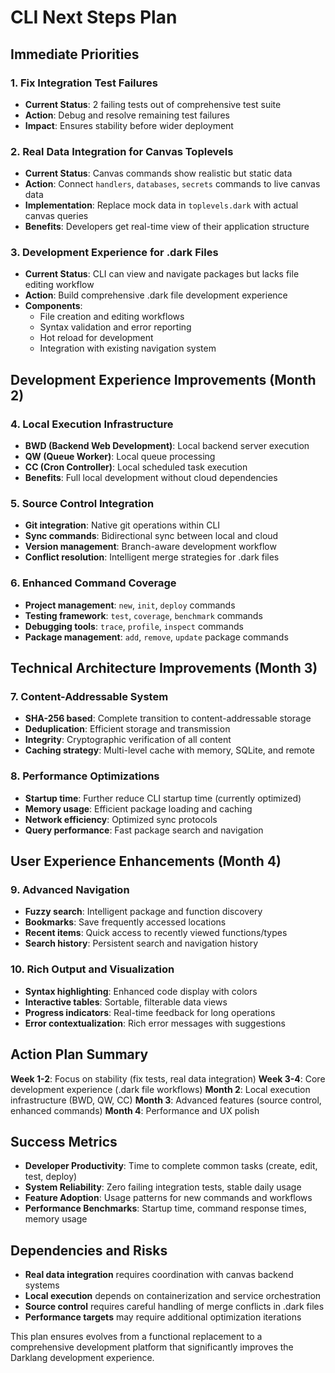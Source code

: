# CLI Next Steps Plan

## Immediate Priorities

### 1. Fix Integration Test Failures
- **Current Status**: 2 failing tests out of comprehensive test suite
- **Action**: Debug and resolve remaining test failures
- **Impact**: Ensures stability before wider deployment

### 2. Real Data Integration for Canvas Toplevels
- **Current Status**: Canvas commands show realistic but static data
- **Action**: Connect `handlers`, `databases`, `secrets` commands to live canvas data
- **Implementation**: Replace mock data in `toplevels.dark` with actual canvas queries
- **Benefits**: Developers get real-time view of their application structure

### 3. Development Experience for .dark Files
- **Current Status**: CLI can view and navigate packages but lacks file editing workflow
- **Action**: Build comprehensive .dark file development experience
- **Components**:
  - File creation and editing workflows
  - Syntax validation and error reporting
  - Hot reload for development
  - Integration with existing navigation system

## Development Experience Improvements (Month 2)

### 4. Local Execution Infrastructure
- **BWD (Backend Web Development)**: Local backend server execution
- **QW (Queue Worker)**: Local queue processing
- **CC (Cron Controller)**: Local scheduled task execution
- **Benefits**: Full local development without cloud dependencies

### 5. Source Control Integration
- **Git integration**: Native git operations within CLI
- **Sync commands**: Bidirectional sync between local and cloud
- **Version management**: Branch-aware development workflow
- **Conflict resolution**: Intelligent merge strategies for .dark files

### 6. Enhanced Command Coverage
- **Project management**: `new`, `init`, `deploy` commands
- **Testing framework**: `test`, `coverage`, `benchmark` commands
- **Debugging tools**: `trace`, `profile`, `inspect` commands
- **Package management**: `add`, `remove`, `update` package commands

## Technical Architecture Improvements (Month 3)

### 7. Content-Addressable System
- **SHA-256 based**: Complete transition to content-addressable storage
- **Deduplication**: Efficient storage and transmission
- **Integrity**: Cryptographic verification of all content
- **Caching strategy**: Multi-level cache with memory, SQLite, and remote

### 8. Performance Optimizations
- **Startup time**: Further reduce CLI startup time (currently optimized)
- **Memory usage**: Efficient package loading and caching
- **Network efficiency**: Optimized sync protocols
- **Query performance**: Fast package search and navigation

## User Experience Enhancements (Month 4)

### 9. Advanced Navigation
- **Fuzzy search**: Intelligent package and function discovery
- **Bookmarks**: Save frequently accessed locations
- **Recent items**: Quick access to recently viewed functions/types
- **Search history**: Persistent search and navigation history

### 10. Rich Output and Visualization
- **Syntax highlighting**: Enhanced code display with colors
- **Interactive tables**: Sortable, filterable data views
- **Progress indicators**: Real-time feedback for long operations
- **Error contextualization**: Rich error messages with suggestions

## Action Plan Summary

**Week 1-2**: Focus on stability (fix tests, real data integration)
**Week 3-4**: Core development experience (.dark file workflows)
**Month 2**: Local execution infrastructure (BWD, QW, CC)
**Month 3**: Advanced features (source control, enhanced commands)
**Month 4**: Performance and UX polish

## Success Metrics
- **Developer Productivity**: Time to complete common tasks (create, edit, test, deploy)
- **System Reliability**: Zero failing integration tests, stable daily usage
- **Feature Adoption**: Usage patterns for new commands and workflows
- **Performance Benchmarks**: Startup time, command response times, memory usage

## Dependencies and Risks
- **Real data integration** requires coordination with canvas backend systems
- **Local execution** depends on containerization and service orchestration
- **Source control** requires careful handling of merge conflicts in .dark files
- **Performance targets** may require additional optimization iterations

This plan ensures evolves from a functional replacement to a comprehensive development platform that significantly improves the Darklang development experience.